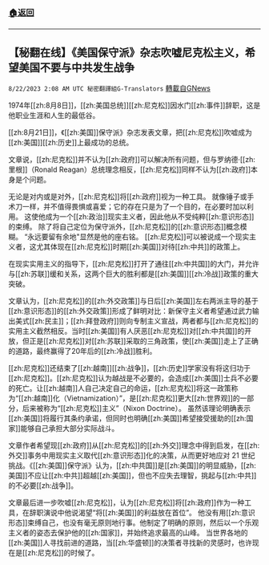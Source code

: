###  [:house:返回](README.md)
---


## 【秘翻在线】《美国保守派》杂志吹嘘尼克松主义，希望美国不要与中共发生战争
`8/22/2023 2:08 AM UTC 秘密翻譯組G-Translators` [轉載自GNews](https://gnews.org/articles/1580863)

1974年[[zh:8月8日]]，[[zh:美国总统]][[zh:尼克松]]因水门[[zh:事件]]辞职，这是他职业生涯和人生的最低谷。

 [[zh:8月21日]]，《[[zh:美国]]保守派》杂志发表文章，把[[zh:尼克松]]吹嘘成为[[zh:美国]][[zh:历史]]上最成功的总统。

文章说，[[zh:尼克松]]并不认为[[zh:政府]]可以解决所有问题，但与罗纳德·[[zh:里根]]（Ronald Reagan）总统理念相反，[[zh:尼克松]]同样不认为[[zh:政府]]本身是个问题。

无论是对内或是对外，[[zh:尼克松]]将[[zh:政府]]视为一种工具。 就像锤子或手术刀一样，并不值得畏惧或喜爱；它的存在只是为了一个目的，在必要时加以利用。 这使他成为一个[[zh:政治]]现实主义者，因此他从不受纯粹[[zh:意识形态]]的束缚。 除了将自己定位为保守派外，[[zh:尼克松]]的[[zh:意识形态]]概念模糊。  “永远要留有余地"显然是他的座右铭。 [[zh:尼克松]]可以被说成一个现实主义者，这尤其体现在[[zh:尼克松]]时期[[zh:美国]]对待[[zh:中共]]的政策上。

在现实实用主义的指导下，[[zh:尼克松]]打开了通往[[zh:中共国]]的大门，并允许与[[zh:苏联]]缓和关系，这两个巨大的胜利都是[[zh:美国]][[zh:冷战]]政策的重大突破。

文章认为，[[zh:尼克松]]的[[zh:外交政策]]与日后[[zh:美国]]左右两派主导的基于[[zh:意识形态]]的[[zh:外交政策]]形成了鲜明对比：新保守主义者希望通过武力输出美式[[zh:民主]]；[[zh:拜登政府]]则向专制主义宣战，两者都与[[zh:尼克松]]的实用主义截然相反。当时[[zh:美国]]有人厌恶[[zh:尼克松]]对[[zh:中共国]]的开放，但正是[[zh:尼克松]]对[[zh:苏联]]采取的三角政策，使[[zh:美国]]走上了正确的道路，最终赢得了20年后的[[zh:冷战]]胜利。

[[zh:尼克松]]还结束了[[zh:越南]][[zh:战争]]，[[zh:历史]]学家没有将这归功于[[zh:尼克松]]。[[zh:尼克松]]认为越战是不必要的，会造成[[zh:美国]]士兵不必要的死亡。让[[zh:越南]]人自己决定自己的命运，[[zh:尼克松]]将这一政策称为“[[zh:越南]]化（Vietnamization）”，是[[zh:尼克松]]更大[[zh:世界观]]的一部分，后来被称为“[[zh:尼克松]]主义”（Nixon Doctrine）。 虽然该理论明确表示[[zh:美国]]将履行其条约承诺，但同时也明确[[zh:美国]]希望接受援助的[[zh:国家]]能够自己承担大部分实际战斗。

文章作者希望现[[zh:政府]]从[[zh:尼克松]]的[[zh:外交]]理念中得到启发，在[[zh:外交]]事务中用现实主义取代[[zh:意识形态]]化的决策，从而更好地应对 21 世纪挑战。《[[zh:美国]]保守派》认为，[[zh:中共国]]是[[zh:美国]]的明显威胁，[[zh:美国]]不应让[[zh:中共]]超越[[zh:美国]]，但也不应失去理智，挑起与[[zh:中共]]的不必要[[zh:战争]]。

文章最后进一步吹嘘[[zh:尼克松]]，认为[[zh:尼克松]]将[[zh:政府]]作为一种工具，在辞职演说中他说渴望“将[[zh:美国]]的利益放在首位”。 他没有用[[zh:意识形态]]束缚自己，也没有毫无原则地行事。他制定了明确的原则，然后以一个乐观主义者的姿态去保护他的[[zh:国家]]，并始终追求最高的山峰。 当世界各地的[[zh:美国]]人寻找前进的道路，当[[zh:华盛顿]]的决策者寻找新的灵感时，也许现在是[[zh:尼克松]]的时候了。
